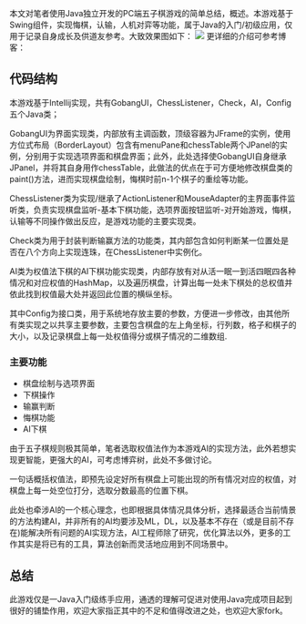 本文对笔者使用Java独立开发的PC端五子棋游戏的简单总结，概述。本游戏基于Swing组件，实现悔棋，认输，人机对弈等功能，属于Java的入门/初级应用，仅用于记录自身成长及供道友参考。大致效果图如下：
<img src="http://brantshi.github.io/assets/img/post_img/021.png">
更详细的介绍可参考博客：

## 代码结构

本游戏基于Intellij实现，共有GobangUI，ChessListener，Check，AI，Config五个Java类；

GobangUI为界面实现类，内部放有主调函数，顶级容器为JFrame的实例，使用方位式布局（BorderLayout）包含有menuPane和chessTable两个JPanel的实例，分别用于实现选项界面和棋盘界面；此外，此处选择使GobangUI自身继承JPanel，并将其自身用作chessTable，此做法的优点在于可方便地修改棋盘类的paint()方法，进而实现棋盘绘制，悔棋时前n-1个棋子的重绘等功能。

ChessListener类为实现/继承了ActionListener和MouseAdapter的主界面事件监听类，负责实现棋盘监听-基本下棋功能，选项界面按钮监听-对开始游戏，悔棋，认输等不同操作做出反应，是游戏功能的主要实现类。

Check类为用于封装判断输赢方法的功能类，其内部包含如何判断某一位置处是否在八个方向上实现连珠，在ChessListener中实例化。

AI类为权值法下棋的AI下棋功能实现类，内部存放有对从活一眠一到活四眠四各种情况和对应权值的HashMap，以及遍历棋盘，计算出每一处未下棋处的总权值并依此找到权值最大处并返回此位置的横纵坐标。

其中Config为接口类，用于系统地存放主要的参数，方便进一步修改，由其他所有类实现之以共享主要参数，主要包含棋盘的左上角坐标，行列数，格子和棋子的大小，以及记录棋盘上每一处权值得分或棋子情况的二维数组.

### 主要功能

- 棋盘绘制与选项界面
- 下棋操作
- 输赢判断
- 悔棋功能
- AI下棋

由于五子棋规则极其简单，笔者选取权值法作为本游戏AI的实现方法，此外若想实现更智能，更强大的AI，可考虑博弈树，此处不多做讨论。

一句话概括权值法，即预先设定好所有棋盘上可能出现的所有情况对应的权值，对棋盘上每一处空位打分，选取分数最高的位置下棋。

此处也牵涉AI的一个核心理念，也即根据具体情况具体分析，选择最适合当前情景的方法构建AI，并非所有的AI均要涉及ML，DL，以及基本不存在（或是目前不存在)能解决所有问题的AI实现方法，AI工程师除了研究，优化算法以外，更多的工作其实是将已有的工具，算法创新而灵活地应用到不同场景中。

## 总结

此游戏仅是一Java入门级练手应用，通透的理解可促进对使用Java完成项目起到很好的铺垫作用，欢迎大家指正其中的不足和值得改进之处，也欢迎大家fork。

